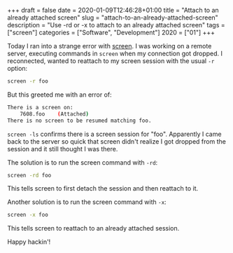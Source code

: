 +++
draft = false
date = 2020-01-09T12:46:28+01:00
title = "Attach to an already attached screen"
slug = "attach-to-an-already-attached-screen"
description = "Use -rd or -x to attach to an already attached screen"
tags = ["screen"]
categories = ["Software", "Development"]
2020 = ["01"]
+++

Today I ran into a strange error with [screen](https://linux.die.net/man/1/screen). I was working on a remote server, executing commands in `screen` when my connection got dropped. I reconnected, wanted to reattach to my screen session with the usual `-r` option:

``` bash
screen -r foo
```

But this greeted me with an error of:

``` bash
There is a screen on:
	7608.foo	(Attached)
There is no screen to be resumed matching foo.
```

`screen -ls` confirms there is a screen session for "foo". Apparently I came back to the server so quick that screen didn't realize I got dropped from the session and it still thought I was there.

The solution is to run the screen command with `-rd`:

``` bash
screen -rd foo
```

This tells screen to first detach the session and then reattach to it.

Another solution is to run the screen command with `-x`:

``` bash
screen -x foo
```

This tells screen to reattach to an already attached session.

Happy hackin'!
